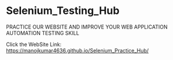 # Selenium_Testing_Hub


PRACTICE OUR WEBSITE AND IMPROVE YOUR WEB APPLICATION AUTOMATION TESTING SKILL

Click the WebSite Link:
https://manojkumar4636.github.io/Selenium_Practice_Hub/
